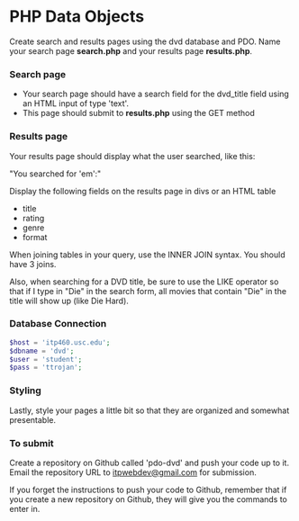 PHP Data Objects
================

Create search and results pages using the dvd database and PDO. Name your search page __search.php__ and your results page __results.php__.

### Search page

* Your search page should have a search field for the dvd_title field using an HTML input of type 'text'.
* This page should submit to __results.php__ using the GET method

### Results page

Your results page should display what the user searched, like this:

"You searched for 'em':"

Display the following fields on the results page in divs or an HTML table

* title
* rating
* genre
* format

When joining tables in your query, use the INNER JOIN syntax. You should have 3 joins.

Also, when searching for a DVD title, be sure to use the LIKE operator so that if I type in "Die" in the search form, all movies that contain "Die" in the title will show up (like Die Hard).

### Database Connection

```php
$host = 'itp460.usc.edu';
$dbname = 'dvd';
$user = 'student';
$pass = 'ttrojan';
```

### Styling

Lastly, style your pages a little bit so that they are organized and somewhat presentable.

### To submit

Create a repository on Github called 'pdo-dvd' and push your code up to it. Email the repository URL to itpwebdev@gmail.com for submission.

If you forget the instructions to push your code to Github, remember that if you create a new repository on Github, they will give you the commands to enter in.
